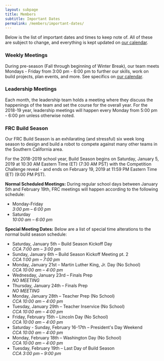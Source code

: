 ```yaml
---
layout: subpage
title: Members
subtitle: Important Dates
permalink: /members/important-dates/
---
```


Below is the list of important dates and times to keep note of. All of these are subject to change, and everything is kept updated on [our calendar](/members/calendar/).

### Weekly Meetings

During pre-season (Fall through beginning of Winter Break), our team meets Mondays - Friday from 3:00 pm - 6:00 pm to further our skills, work on build projects, plan events, and more.  See specifics on [our calendar](/members/calendar/).

### Leadership Meetings

Each month, the leadership team holds a meeting where they discuss the happenings of the team and set the course for the overall year. For the 2018-19 year, leadership meetings will happen every Monday from 5:00 pm - 6:00 pm unless otherwise noted.

<!--
**Self-Nominations Open:** May 2nd, 2016  
**Self-Nominations Close:** May 13th, 2016  
**Election Day:** May 20th, 2016
-->

### FRC Build Season

Our FRC Build Season is an exhilarating (and stressful) six week long season to design and build a robot to compete against many other teams in the Southern California area.

For the 2018-2019 school year, Build Season begins on Saturday, January 5, 2019 at 10:30 AM Eastern Time (ET) (7:30 AM PST) with the Competition Challenge reveal - and ends on February 19, 2019 at 11:59 PM Eastern Time (ET) (9:00 PM PST).

**Normal Scheduled Meetings:** During regular school days between January 5th and February 19th, FRC meetings will happen according to the following schedule:

+ Monday-Friday  
*3:00 pm – 6:00 pm*
+ Saturday  
*10:00 am – 6:00 pm*

**Special Meeting Dates:** Below are a list of special time alterations to the normal build season schedule:

+ Saturday, January 5th – Build Season Kickoff Day  
*CCA 7:00 am – 3:00 pm*  
+ Sunday, January 6th – Build Season Kickoff Meeting pt. 2  
*CCA 1:00 pm – 7:00 pm*  
+ Monday, January 21st – Martin Luther King, Jr. Day (No School)  
*CCA 10:00 am – 4:00 pm*  
+ Wednesday, January 23rd – Finals Prep  
*NO MEETING*  
+ Thursday, January 24th – Finals Prep  
*NO MEETING*  
+ Monday, January 28th – Teacher Prep (No School)  
*CCA 10:00 am – 4:00 pm*  
+ Tuesday, January 29th – Teacher Inservice (No School)  
*CCA 10:00 am – 4:00 pm*  
+ Friday, February 15th – Lincoln Day (No School)  
*CCA 10:00 am – 4:00 pm*  
+ Saturday - Sunday, February 16-17th – President's Day Weekend  
*CCA 10:00 am – 4:00 pm*  
+ Monday, February 18th – Washington Day (No School)  
*CCA 10:00 am – 4:00 pm*  
+ Tuesday, February 19th – Last Day of Build Season  
*CCA 3:00 pm – 9:00 pm*  
